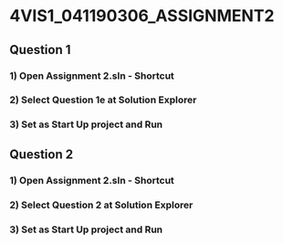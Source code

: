 # 4VIS1_041190306_ASSIGNMENT2
## Question 1

### 1) Open Assignment 2.sln - Shortcut
### 2) Select Question 1e at Solution Explorer
### 3) Set as Start Up project and Run
## Question 2

### 1) Open Assignment 2.sln - Shortcut
### 2) Select Question 2 at Solution Explorer
### 3) Set as Start Up project and Run